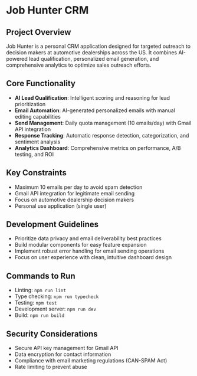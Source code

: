 # Job Hunter CRM

## Project Overview
Job Hunter is a personal CRM application designed for targeted outreach to decision makers at automotive dealerships across the US. It combines AI-powered lead qualification, personalized email generation, and comprehensive analytics to optimize sales outreach efforts.

## Core Functionality
- **AI Lead Qualification**: Intelligent scoring and reasoning for lead prioritization
- **Email Automation**: AI-generated personalized emails with manual editing capabilities
- **Send Management**: Daily quota management (10 emails/day) with Gmail API integration
- **Response Tracking**: Automatic response detection, categorization, and sentiment analysis
- **Analytics Dashboard**: Comprehensive metrics on performance, A/B testing, and ROI

## Key Constraints
- Maximum 10 emails per day to avoid spam detection
- Gmail API integration for legitimate email sending
- Focus on automotive dealership decision makers
- Personal use application (single user)

## Development Guidelines
- Prioritize data privacy and email deliverability best practices
- Build modular components for easy feature expansion
- Implement robust error handling for email sending operations
- Focus on user experience with clean, intuitive dashboard design

## Commands to Run
- Linting: `npm run lint`
- Type checking: `npm run typecheck`
- Testing: `npm test`
- Development server: `npm run dev`
- Build: `npm run build`

## Security Considerations
- Secure API key management for Gmail API
- Data encryption for contact information
- Compliance with email marketing regulations (CAN-SPAM Act)
- Rate limiting to prevent abuse